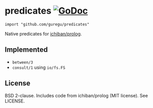 # predicates [![GoDoc](https://godoc.org/github.com/guregu/predicates?status.svg)](https://godoc.org/github.com/guregu/predicates)
`import "github.com/guregu/predicates"`

Native predicates for [ichiban/prolog](https://github.com/ichiban/prolog).

## Implemented

- `between/3`
- `consult/1` using `io/fs.FS`

## License

BSD 2-clause. Includes code from ichiban/prolog (MIT license).
See LICENSE.